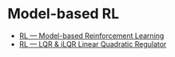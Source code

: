 # Model-based RL

- [RL — Model-based Reinforcement Learning](https://medium.com/@jonathan_hui/rl-model-based-reinforcement-learning-3c2b6f0aa323)
- [RL — LQR & iLQR Linear Quadratic Regulator](https://medium.com/@jonathan_hui/rl-lqr-ilqr-linear-quadratic-regulator-a5de5104c750)
